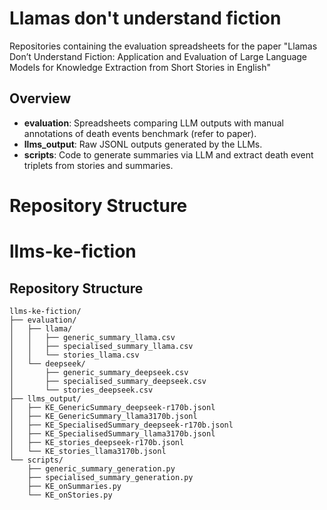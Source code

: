 # Llamas don't understand fiction
Repositories containing the evaluation spreadsheets for the paper "Llamas Don’t Understand Fiction: Application and Evaluation of Large Language Models for Knowledge Extraction from Short Stories in English"

## Overview

- **evaluation**: Spreadsheets comparing LLM outputs with manual annotations of death events benchmark (refer to paper).
- **llms_output**: Raw JSONL outputs generated by the LLMs.
- **scripts**: Code to generate summaries via LLM and extract death event triplets from stories and summaries.

# Repository Structure

# llms-ke-fiction

## Repository Structure

```plaintext
llms-ke-fiction/
├── evaluation/
│   ├── llama/
│   │   ├── generic_summary_llama.csv
│   │   ├── specialised_summary_llama.csv
│   │   └── stories_llama.csv
│   └── deepseek/
│       ├── generic_summary_deepseek.csv
│       ├── specialised_summary_deepseek.csv
│       └── stories_deepseek.csv
├── llms_output/
│   ├── KE_GenericSummary_deepseek-r170b.jsonl
│   ├── KE_GenericSummary_llama3170b.jsonl
│   ├── KE_SpecialisedSummary_deepseek-r170b.jsonl
│   ├── KE_SpecialisedSummary_llama3170b.jsonl
│   ├── KE_stories_deepseek-r170b.jsonl
│   └── KE_stories_llama3170b.jsonl
└── scripts/
    ├── generic_summary_generation.py
    ├── specialised_summary_generation.py
    ├── KE_onSummaries.py
    └── KE_onStories.py
```
